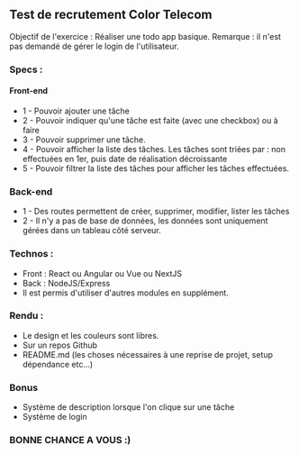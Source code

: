 ## Test de recrutement Color Telecom

Objectif de l'exercice : Réaliser une todo app basique.
Remarque : il n'est pas demandé de gérer le login de l'utilisateur.

### Specs :

#### Front-end

  -  1 - Pouvoir ajouter une tâche
  -  2 - Pouvoir indiquer qu'une tâche est faite (avec une checkbox) ou à faire
  -  3 - Pouvoir supprimer une tâche.
  -  4 - Pouvoir afficher la liste des tâches. Les tâches sont triées par : non effectuées en 1er, puis date de réalisation décroissante
  -  5 - Pouvoir filtrer la liste des tâches pour afficher les tâches effectuées.

### Back-end

- 1 - Des routes permettent de créer, supprimer, modifier, lister les tâches
- 2 - Il n'y a pas de base de données, les données sont uniquement gérées dans un tableau côté serveur.

### Technos :

- Front :  React ou Angular ou Vue ou NextJS
- Back : NodeJS/Express
- Il est permis d'utiliser d'autres modules en supplément.

### Rendu :

- Le design et les couleurs sont libres.
- Sur un repos Github
- README.md (les choses nécessaires à une reprise de projet, setup dépendance etc...)

### Bonus

- Système de description lorsque l'on clique sur une tâche
- Système de login

### BONNE CHANCE A VOUS :)
